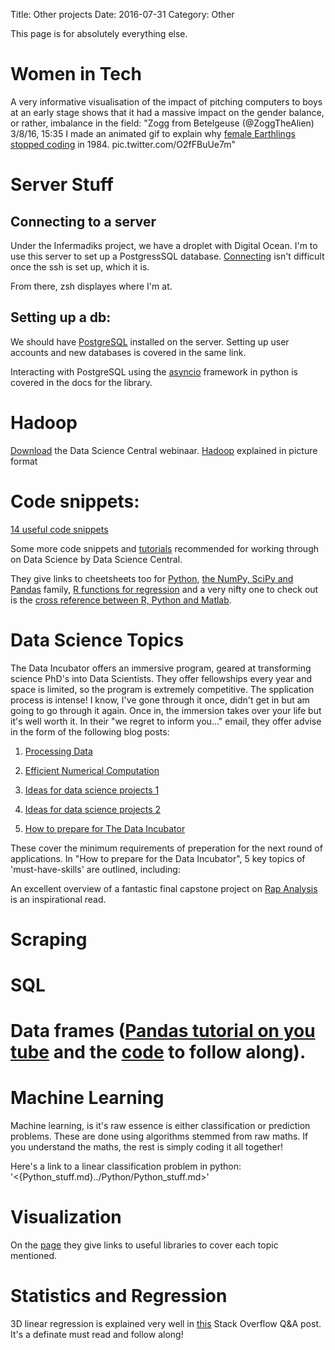 Title: Other projects
Date: 2016-07-31
Category: Other

This page is for absolutely everything else.

# Women in Tech
A very informative visualisation of the impact of pitching computers to boys at an early stage shows that it had a massive impact on the gender balance, or rather, imbalance in the field:
"Zogg from Betelgeuse (@ZoggTheAlien)
3/8/16, 15:35
I made an animated gif to explain why [female Earthlings stopped coding](pic.twitter.com/O2fFBuUe7m) in 1984. pic.twitter.com/O2fFBuUe7m"

# Server Stuff
## Connecting to a server

Under the Infermadiks project, we have a droplet with Digital Ocean. I'm to use this server to set up a PostgressSQL database.
[Connecting](https://www.digitalocean.com/community/tutorials/how-to-use-the-digitalocean-console-to-access-your-droplet) isn't difficult once the ssh is set up, which it is.

From there, zsh displayes where I'm at.

## Setting up a db:
We should have [PostgreSQL](https://www.digitalocean.com/community/tutorials/how-to-install-and-use-postgresql-on-ubuntu-16-04) installed on the server. Setting up user accounts and new databases is covered in the same link.

Interacting with PostgreSQL using the [asyncio](https://magicstack.github.io/asyncpg/current/) framework in python is covered in the docs for the library.

# Hadoop
[Download](https://drive.google.com/open?id=0B18Jj7sicGWDWWZEcU5sMXZ4LXc
) the Data Science Central webinaar.
[Hadoop](http://www.datasciencecentral.com/profiles/blogs/what-is-hadoop-great-infographics-explains-how-it-works) explained in picture format

# Code snippets:
[14 useful code snippets](http://www.datasciencecentral.com/xn/detail/6448529:BlogPost:454184)

Some more code snippets and [tutorials](http://www.datasciencecentral.com/profiles/blogs/17-short-tutorials-all-data-scientists-should-read-and-practice) recommended for working through on Data Science by Data Science Central.

They give links to cheetsheets too for [Python](http://www.astro.up.pt/~sousasag/Python_For_Astronomers/Python_qr.pdf), [the NumPy, SciPy and Pandas](https://s3.amazonaws.com/quandl-static-content/Documents/Quandl+-+Pandas,+SciPy,+NumPy+Cheat+Sheet.pdf) family, [R functions for regression](http://cran.r-project.org/doc/contrib/Ricci-refcard-regression.pdf) and a very nifty one to check out is the [cross reference between R, Python and Matlab](http://mathesaurus.sourceforge.net/matlab-python-xref.pdf).

# Data Science Topics
The Data Incubator offers an immersive program, geared at transforming science PhD's into Data Scientists. They offer fellowships every year and space is limited, so the program is extremely competitive. The spplication process is intense! I know, I've gone through it once, didn't get in but am going to go through it again.
Once in, the immersion takes over your life but it's well worth it. In their "we regret to inform you..." email, they offer advise in the form of the following blog posts:

1. [Processing Data](http://blog.thedataincubator.com/2015/01/processing-data-like-a-professional-data-scientist/)

2. [Efficient Numerical Computation](http://blog.thedataincubator.com/2015/01/a-cs-degree-for-data-science-part-i-efficient-numerical-computation/)

3. [Ideas for data science projects 1](http://blog.thedataincubator.com/2014/10/data-sources-for-cool-data-science-projects-part-1/)

4. [Ideas for data science projects 2](http://blog.thedataincubator.com/2014/10/data-sources-for-cool-data-science-projects-part-2/)

5. [How to prepare for The Data Incubator](http://blog.thedataincubator.com/2014/09/how-to-prepare-for-the-data-incubator/)

These cover the minimum requirements of preperation for the next round of applications. In "How to prepare for the Data Incubator", 5 key topics of 'must-have-skills' are outlined, including:

An excellent overview of a fantastic final capstone project on [Rap Analysis](http://www.datasciencecentral.com/profiles/blogs/our-berkeley-data-science-capstone-project-rap-analysis) is an inspirational read.
# Scraping

# SQL

# Data frames ([Pandas tutorial on you tube](https://www.youtube.com/watch?v=w26x-z-BdWQ) and the [code](https://github.com/estimate/pandas-exercises) to follow along).

# Machine Learning
Machine learning, is it's raw essence is either classification or prediction problems. These are done using algorithms stemmed from raw maths. If you understand the maths, the rest is simply coding it all together!

Here's a link to a linear classification problem in python: '<{Python_stuff.md}../Python/Python_stuff.md>'

# Visualization
On the [page](http://blog.thedataincubator.com/2014/09/how-to-prepare-for-the-data-incubator/) they give links to useful libraries to cover each topic mentioned.

# Statistics and Regression
3D linear regression is explained very well in [this](http://stackoverflow.com/questions/24747643/3d-linear-regression) Stack Overflow Q&A post. It's a definate must read and follow along!

